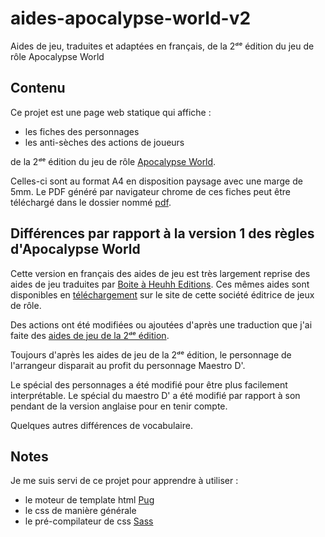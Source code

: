 # aides-apocalypse-world-v2

Aides de jeu, traduites et adaptées en français, de la 2ᵈᵉ édition du jeu de rôle Apocalypse World

## Contenu

Ce projet est une page web statique qui affiche :

* les fiches des personnages
* les anti-sèches des actions de joueurs

de la 2ᵈᵉ édition du jeu de rôle [Apocalypse World](http://apocalypse-world.com).

Celles-ci sont au format A4 en disposition paysage avec une marge de 5mm.
Le PDF généré par navigateur chrome de ces fiches peut être téléchargé dans le dossier nommé [pdf](https://github.com/AuRlyeh/aides-apocalypse-world-v2/tree/master/pdf).

## Différences par rapport à la version 1 des règles d'Apocalypse World

Cette version en français des aides de jeu est très largement reprise des aides de jeu traduites par [Boite à Heuhh Editions](http://bah.editions.over-blog.com).
Ces mêmes aides sont disponibles en [téléchargement](http://ddata.over-blog.com/xxxyyy/3/99/26/93/AW/AW-livrets-complets-08072012.pdf) sur le site de cette société éditrice de jeux de rôle.

Des actions ont été modifiées ou ajoutées d'après une traduction que j'ai faite des [aides de jeu de la 2ᵈᵉ édition](http://apocalypse-world.com/ApocalypseWorldBasicRefbook2ndEd.pdf).

Toujours d'après les aides de jeu de la 2ᵈᵉ édition, le personnage de l'arrangeur disparait au profit du personnage Maestro D'.

Le spécial des personnages a été modifié pour être plus facilement interprétable. Le spécial du maestro D' a été modifié par rapport à son pendant de la version anglaise pour en tenir compte.

Quelques autres différences de vocabulaire.

## Notes

Je me suis servi de ce projet pour apprendre à utiliser :

* le moteur de template html [Pug](https://pugjs.org/api/getting-started.html)
* le css de manière générale
* le pré-compilateur de css [Sass](https://sass-lang.com)
